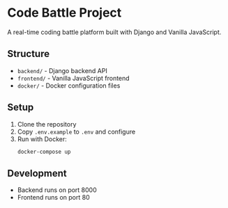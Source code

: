 # Code Battle Project

A real-time coding battle platform built with Django and Vanilla JavaScript.

## Structure

- `backend/` - Django backend API
- `frontend/` - Vanilla JavaScript frontend
- `docker/` - Docker configuration files

## Setup

1. Clone the repository
2. Copy `.env.example` to `.env` and configure
3. Run with Docker:
   ```bash
   docker-compose up
   ```

## Development

- Backend runs on port 8000
- Frontend runs on port 80
